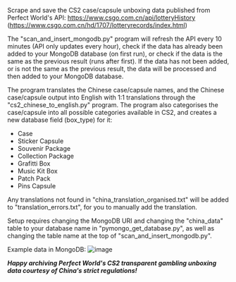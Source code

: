 Scrape and save the CS2 case/capsule unboxing data published from Perfect World's API: https://www.csgo.com.cn/api/lotteryHistory (https://www.csgo.com.cn/hd/1707/lotteryrecords/index.html)

The "scan_and_insert_mongodb.py" program will refresh the API every 10 minutes (API only updates every hour), check if the data has already been added to your MongoDB database (on first run), or check if the data is the same as the previous result (runs after first).
If the data has not been added, or is not the same as the previous result, the data will be processed and then added to your MongoDB database.

The program translates the Chinese case/capsule names, and the Chinese case/capsule output into English with 1:1 translations through the "cs2_chinese_to_english.py" program.
The program also categorises the case/capsule into all possible categories available in CS2, and creates a new database field (box_type) for it:
* Case
* Sticker Capsule
* Souvenir Package
* Collection Package
* Grafitti Box
* Music Kit Box
* Patch Pack
* Pins Capsule

Any translations not found in "china_translation_organised.txt" will be added to "translation_errors.txt", for you to manually add the translation.

Setup requires changing the MongoDB URI and changing the "china_data" table to your database name in "pymongo_get_database.py", as well as changing the table name at the top of "scan_and_insert_mongodb.py".

Example data in MongoDB:
![image](https://github.com/SwaneyT/Perfect-World-CS2-CSGO-Gambling-Unboxing-Data-Archiver/assets/111639108/122b5a83-0e00-4a1f-a736-552d207948cf)



_**Happy archiving Perfect World's CS2 transparent gambling unboxing data courtesy of China's strict regulations!**_
